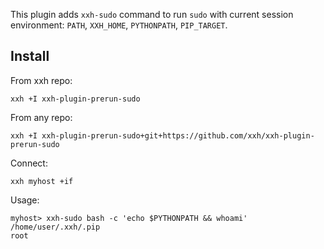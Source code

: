 This plugin adds `xxh-sudo` command to run `sudo` with current session environment: `PATH`, `XXH_HOME`, `PYTHONPATH`, `PIP_TARGET`.

## Install
From xxh repo:
```
xxh +I xxh-plugin-prerun-sudo
```
From any repo:
```
xxh +I xxh-plugin-prerun-sudo+git+https://github.com/xxh/xxh-plugin-prerun-sudo
```    
Connect:
```
xxh myhost +if
```
Usage:
```
myhost> xxh-sudo bash -c 'echo $PYTHONPATH && whoami'
/home/user/.xxh/.pip
root
```

